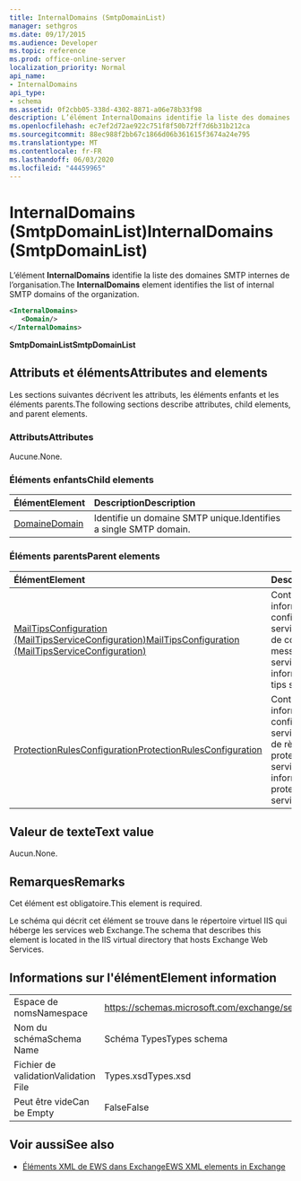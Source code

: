 ```yaml
---
title: InternalDomains (SmtpDomainList)
manager: sethgros
ms.date: 09/17/2015
ms.audience: Developer
ms.topic: reference
ms.prod: office-online-server
localization_priority: Normal
api_name:
- InternalDomains
api_type:
- schema
ms.assetid: 0f2cbb05-338d-4302-8871-a06e78b33f98
description: L’élément InternalDomains identifie la liste des domaines SMTP internes de l’organisation.
ms.openlocfilehash: ec7ef2d72ae922c751f8f50b72ff7d6b31b212ca
ms.sourcegitcommit: 88ec988f2bb67c1866d06b361615f3674a24e795
ms.translationtype: MT
ms.contentlocale: fr-FR
ms.lasthandoff: 06/03/2020
ms.locfileid: "44459965"
---
```

# <a name="internaldomains-smtpdomainlist"></a><span data-ttu-id="2dc24-103">InternalDomains (SmtpDomainList)</span><span class="sxs-lookup"><span data-stu-id="2dc24-103">InternalDomains (SmtpDomainList)</span></span>

<span data-ttu-id="2dc24-104">L’élément **InternalDomains** identifie la liste des domaines SMTP internes de l’organisation.</span><span class="sxs-lookup"><span data-stu-id="2dc24-104">The **InternalDomains** element identifies the list of internal SMTP domains of the organization.</span></span> 
  
```XML
<InternalDomains>
   <Domain/>
</InternalDomains>
```

 <span data-ttu-id="2dc24-105">**SmtpDomainList**</span><span class="sxs-lookup"><span data-stu-id="2dc24-105">**SmtpDomainList**</span></span>
## <a name="attributes-and-elements"></a><span data-ttu-id="2dc24-106">Attributs et éléments</span><span class="sxs-lookup"><span data-stu-id="2dc24-106">Attributes and elements</span></span>

<span data-ttu-id="2dc24-107">Les sections suivantes décrivent les attributs, les éléments enfants et les éléments parents.</span><span class="sxs-lookup"><span data-stu-id="2dc24-107">The following sections describe attributes, child elements, and parent elements.</span></span>
  
### <a name="attributes"></a><span data-ttu-id="2dc24-108">Attributs</span><span class="sxs-lookup"><span data-stu-id="2dc24-108">Attributes</span></span>

<span data-ttu-id="2dc24-109">Aucune.</span><span class="sxs-lookup"><span data-stu-id="2dc24-109">None.</span></span>
  
### <a name="child-elements"></a><span data-ttu-id="2dc24-110">Éléments enfants</span><span class="sxs-lookup"><span data-stu-id="2dc24-110">Child elements</span></span>

|<span data-ttu-id="2dc24-111">**Élément**</span><span class="sxs-lookup"><span data-stu-id="2dc24-111">**Element**</span></span>|<span data-ttu-id="2dc24-112">**Description**</span><span class="sxs-lookup"><span data-stu-id="2dc24-112">**Description**</span></span>|
|:-----|:-----|
|[<span data-ttu-id="2dc24-113">Domaine</span><span class="sxs-lookup"><span data-stu-id="2dc24-113">Domain</span></span>](domain.md) <br/> |<span data-ttu-id="2dc24-114">Identifie un domaine SMTP unique.</span><span class="sxs-lookup"><span data-stu-id="2dc24-114">Identifies a single SMTP domain.</span></span>  <br/> |
   
### <a name="parent-elements"></a><span data-ttu-id="2dc24-115">Éléments parents</span><span class="sxs-lookup"><span data-stu-id="2dc24-115">Parent elements</span></span>

|<span data-ttu-id="2dc24-116">**Élément**</span><span class="sxs-lookup"><span data-stu-id="2dc24-116">**Element**</span></span>|<span data-ttu-id="2dc24-117">**Description**</span><span class="sxs-lookup"><span data-stu-id="2dc24-117">**Description**</span></span>|
|:-----|:-----|
|[<span data-ttu-id="2dc24-118">MailTipsConfiguration (MailTipsServiceConfiguration)</span><span class="sxs-lookup"><span data-stu-id="2dc24-118">MailTipsConfiguration (MailTipsServiceConfiguration)</span></span>](mailtipsconfiguration-mailtipsserviceconfiguration.md) <br/> |<span data-ttu-id="2dc24-119">Contient les informations de configuration de service pour le service de conseils de messagerie.</span><span class="sxs-lookup"><span data-stu-id="2dc24-119">Contains service configuration information for the mail tips service.</span></span>  <br/> |
|[<span data-ttu-id="2dc24-120">ProtectionRulesConfiguration</span><span class="sxs-lookup"><span data-stu-id="2dc24-120">ProtectionRulesConfiguration</span></span>](protectionrulesconfiguration.md) <br/> |<span data-ttu-id="2dc24-121">Contient des informations de configuration de service pour le service de règles de protection.</span><span class="sxs-lookup"><span data-stu-id="2dc24-121">Contains service configuration information for the protection rules service.</span></span>  <br/> |
   
## <a name="text-value"></a><span data-ttu-id="2dc24-122">Valeur de texte</span><span class="sxs-lookup"><span data-stu-id="2dc24-122">Text value</span></span>

<span data-ttu-id="2dc24-123">Aucun.</span><span class="sxs-lookup"><span data-stu-id="2dc24-123">None.</span></span>
  
## <a name="remarks"></a><span data-ttu-id="2dc24-124">Remarques</span><span class="sxs-lookup"><span data-stu-id="2dc24-124">Remarks</span></span>

<span data-ttu-id="2dc24-125">Cet élément est obligatoire.</span><span class="sxs-lookup"><span data-stu-id="2dc24-125">This element is required.</span></span> 
  
<span data-ttu-id="2dc24-126">Le schéma qui décrit cet élément se trouve dans le répertoire virtuel IIS qui héberge les services web Exchange.</span><span class="sxs-lookup"><span data-stu-id="2dc24-126">The schema that describes this element is located in the IIS virtual directory that hosts Exchange Web Services.</span></span>
  
## <a name="element-information"></a><span data-ttu-id="2dc24-127">Informations sur l'élément</span><span class="sxs-lookup"><span data-stu-id="2dc24-127">Element information</span></span>

|||
|:-----|:-----|
|<span data-ttu-id="2dc24-128">Espace de noms</span><span class="sxs-lookup"><span data-stu-id="2dc24-128">Namespace</span></span>  <br/> |https://schemas.microsoft.com/exchange/services/2006/types  <br/> |
|<span data-ttu-id="2dc24-129">Nom du schéma</span><span class="sxs-lookup"><span data-stu-id="2dc24-129">Schema Name</span></span>  <br/> |<span data-ttu-id="2dc24-130">Schéma Types</span><span class="sxs-lookup"><span data-stu-id="2dc24-130">Types schema</span></span>  <br/> |
|<span data-ttu-id="2dc24-131">Fichier de validation</span><span class="sxs-lookup"><span data-stu-id="2dc24-131">Validation File</span></span>  <br/> |<span data-ttu-id="2dc24-132">Types.xsd</span><span class="sxs-lookup"><span data-stu-id="2dc24-132">Types.xsd</span></span>  <br/> |
|<span data-ttu-id="2dc24-133">Peut être vide</span><span class="sxs-lookup"><span data-stu-id="2dc24-133">Can be Empty</span></span>  <br/> |<span data-ttu-id="2dc24-134">False</span><span class="sxs-lookup"><span data-stu-id="2dc24-134">False</span></span>  <br/> |
   
## <a name="see-also"></a><span data-ttu-id="2dc24-135">Voir aussi</span><span class="sxs-lookup"><span data-stu-id="2dc24-135">See also</span></span>



- [<span data-ttu-id="2dc24-136">Éléments XML de EWS dans Exchange</span><span class="sxs-lookup"><span data-stu-id="2dc24-136">EWS XML elements in Exchange</span></span>](ews-xml-elements-in-exchange.md)

